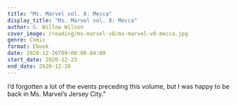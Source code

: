 ```yaml
---
title: "Ms. Marvel vol. 8: Mecca"
display_title: "Ms. Marvel vol. 8: Mecca"
author: G. Willow Wilson
cover_image: /reading/ms-marvel-v8/ms-marvel-v8-mecca.jpg
genre: Comic
format: Ebook
date: 2020-12-26T09:00:00-04:00
start_date: 2020-12-23
end_date: 2020-12-26
---
```


I’d forgotten a lot of the events preceding this volume, but I was happy to be back in Ms. Marvel’s Jersey City."
